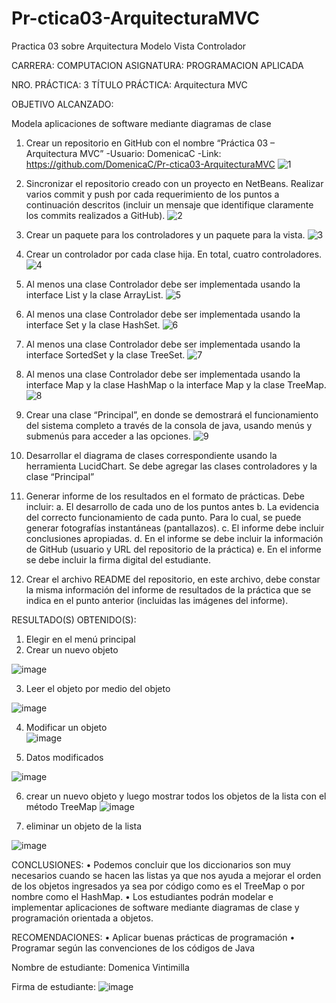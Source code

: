 # Pr-ctica03-ArquitecturaMVC

Practica 03 sobre Arquitectura Modelo Vista Controlador

CARRERA: COMPUTACION	  ASIGNATURA: PROGRAMACION APLICADA

NRO. PRÁCTICA:	3	      TÍTULO PRÁCTICA: Arquitectura MVC


OBJETIVO ALCANZADO:

Modela aplicaciones de software mediante diagramas de clase

1.	Crear un repositorio en GitHub con el nombre “Práctica 03 – Arquitectura MVC”
-Usuario: DomenicaC    -Link: https://github.com/DomenicaC/Pr-ctica03-ArquitecturaMVC
![1](https://user-images.githubusercontent.com/49033368/56630858-79c96200-6618-11e9-8696-0514927e4ae6.PNG)

2.	Sincronizar el repositorio creado con un proyecto en NetBeans. Realizar varios commit y push por cada requerimiento de los puntos a continuación descritos (incluir un mensaje que identifique claramente los commits realizados a GitHub).
![2](https://user-images.githubusercontent.com/49033368/56630947-dc226280-6618-11e9-9425-2afda21bd5ce.PNG)

3.	Crear un paquete para los controladores y un paquete para la vista.
![3](https://user-images.githubusercontent.com/49033368/56630970-ee9c9c00-6618-11e9-92c3-d9028e98deff.PNG)

4.	Crear un controlador por cada clase hija. En total, cuatro controladores.
![4](https://user-images.githubusercontent.com/49033368/56630978-ff4d1200-6618-11e9-8d2d-e005513632f7.PNG)

5.	Al menos una clase Controlador debe ser implementada usando la interface List y la clase ArrayList.
![5](https://user-images.githubusercontent.com/49033368/56631008-0d9b2e00-6619-11e9-89a3-93978ce451b5.PNG)

6.	Al menos una clase Controlador debe ser implementada usando la interface Set y la clase HashSet.
![6](https://user-images.githubusercontent.com/49033368/56631026-1986f000-6619-11e9-9b3b-c9ab5b538edf.PNG)

7.	Al menos una clase Controlador debe ser implementada usando la interface SortedSet y la clase TreeSet.
![7](https://user-images.githubusercontent.com/49033368/56631036-26a3df00-6619-11e9-9e5c-4d61fffe3feb.PNG)

8.	Al menos una clase Controlador debe ser implementada usando la interface Map y la clase HashMap o la interface Map y la clase TreeMap.
![8](https://user-images.githubusercontent.com/49033368/56631056-391e1880-6619-11e9-872a-967aba5135c4.PNG)

9.	Crear una clase “Principal”, en donde se demostrará el funcionamiento del sistema completo a través de la consola de java, usando menús y submenús para acceder a las opciones.
![9](https://user-images.githubusercontent.com/49033368/56631071-46d39e00-6619-11e9-9a37-f3150ef299fd.PNG)

10.	Desarrollar el diagrama de clases correspondiente usando la herramienta LucidChart. Se debe agregar las clases controladores y la clase “Principal”


11.	Generar informe de los resultados en el formato de prácticas. Debe incluir: 
a. El desarrollo de cada uno de los puntos antes 
b. La evidencia del correcto funcionamiento de cada punto. Para lo cual, se puede generar fotografías instantáneas (pantallazos). 
c. El informe debe incluir conclusiones apropiadas. 
d. En el informe se debe incluir la información de GitHub (usuario y URL del repositorio de la práctica) 
e. En el informe se debe incluir la firma digital del estudiante.

12.	Crear el archivo README del repositorio, en este archivo, debe constar la misma información del informe de resultados de la práctica que se indica en el punto anterior (incluidas las imágenes del informe).

RESULTADO(S) OBTENIDO(S):

1.	Elegir en el menú principal           
2. Crear un nuevo objeto

![image](https://user-images.githubusercontent.com/49033368/56632376-1e4ea280-661f-11e9-922a-7c63835d0949.png)

3.	Leer el objeto por medio del objeto

![image](https://user-images.githubusercontent.com/49033368/56632438-653c9800-661f-11e9-90b2-88e7805ca12f.png)

4.	Modificar un objeto                     
![image](https://user-images.githubusercontent.com/49033368/56632450-72f21d80-661f-11e9-8e0d-b193a60dc587.png)

5.	Datos modificados

![image](https://user-images.githubusercontent.com/49033368/56632461-7dacb280-661f-11e9-812f-f2ce17b5ebd7.png)

6.	crear un nuevo objeto y luego mostrar todos los objetos de la lista con el método TreeMap
![image](https://user-images.githubusercontent.com/49033368/56632470-89987480-661f-11e9-99a6-78270e84b47f.png)

7.	eliminar un objeto de la lista

![image](https://user-images.githubusercontent.com/49033368/56632483-96b56380-661f-11e9-9420-9dc02cac8d68.png)


CONCLUSIONES:
•	Podemos concluir que los diccionarios son muy necesarios cuando se hacen las listas ya que nos ayuda a mejorar el orden de los objetos ingresados ya sea por código como es el TreeMap o por nombre como el HashMap.
•	Los estudiantes podrán modelar e implementar aplicaciones de software mediante diagramas de clase y programación orientada a objetos.

RECOMENDACIONES:
•	Aplicar buenas prácticas de programación 
•	Programar según las convenciones de los códigos de Java

Nombre de estudiante: Domenica Vintimilla

Firma de estudiante: 
![image](https://user-images.githubusercontent.com/49033368/56631102-75ea0f80-6619-11e9-99ee-88bff33dee5a.png)
